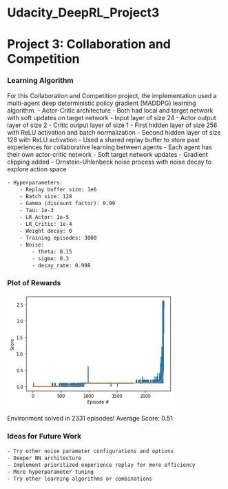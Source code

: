 # Udacity_DeepRL_Project3

# Project 3: Collaboration and Competition

### Learning Algorithm

For this Collaboration and Competition project, the implementation used a multi-agent deep deterministic policy gradient (MADDPG) learning algorithm.
	- Actor-Critic architecture
		- Both had local and target network with soft updates on target network
		- Input layer of size 24
		- Actor output layer of size 2
		- Critic output layer of size 1
		- First hidden layer of size 256 with ReLU activation and batch normalization
		- Second hidden layer of size 128 with ReLU activation
	- Used a shared replay buffer to store past experiences for collaborative learning between agents
	- Each agent has their own actor-critic network
	- Soft target network updates
	- Gradient clipping added
	- Ornstein-Uhlenbeck noise process with noise decay to explore action space

	- Hyperparameters:
		- Replay buffer size: 1e6
		- Batch size: 128
		- Gamma (discount factor): 0.99
		- Tau: 1e-3
		- LR_Actor: 1e-5
		- LR_Critic: 1e-4
		- Weight decay: 0
		- Training episodes: 3000
		- Noise:
			- theta: 0.15
			- sigma: 0.3
			- decay_rate: 0.998

### Plot of Rewards

![Graph](/outputGraph.png)

Environment solved in 2331 episodes!	Average Score: 0.51


### Ideas for Future Work

	- Try other noise parameter configurations and options
	- Deeper NN architecture
	- Implement prioritized experience replay for more efficiency
	- More hyperparameter tuning
	- Try other learning algorithms or combinations